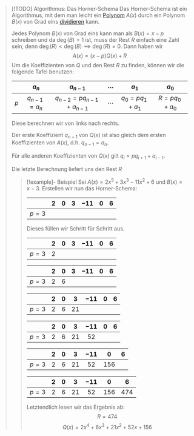 > [!TODO] Algorithmus: Das Horner-Schema
> Das Horner-Schema ist ein Algorithmus, mit dem man leicht ein [Polynom](../Polynom.md) $A(x)$ durch ein Polynom $B(x)$ von Grad eins [dividieren](Polynomdivision.md) kann.
> 
> Jedes Polynom $B(x)$ von Grad eins kann man als $B(x) = x - p$ schreiben und da $\deg(B) = 1$ ist, muss der Rest $R$ einfach eine Zahl sein, denn $\deg (R) \lt \deg(B) \implies \deg (R) = 0$. Dann haben wir
> $$A(x) = (x-p)Q(x) + R$$
> Um die Koeffizienten von $Q$ und den Rest $R$ zu finden, können wir die folgende Tafel benutzen:
> 
> ||$a_n$|$a_{n-1}$|$\cdots$|$a_1$|$a_0$|
> |:--:|:--:|:--:|:--:|:--:|:--:|
> |$p$|$q_{n-1} = a_n$|$q_{n-2} = pq_{n-1} + a_{n-1}$|$\cdots$|$q_0 = pq_1 + a_1$|$R = pq_0 + a_0$|
> 
> Diese berechnen wir von links nach rechts.
> 
> Der erste Koeffizient $q_{n-1}$ von $Q(x)$ ist also gleich dem ersten Koeffizienten von $A(x)$, d.h. $q_{n-1} = a_n$.
> 
> Für alle anderen Koeffizienten von $Q(x)$ gilt $q_i = pq_{i+1} + a_{i-1}$.
> 
> Die letzte Berechnung liefert uns den Rest $R$
> > [!example]- Beispiel
> > Sei $A(x) = 2x^5+3x^3-11x^2+6$ und $B(x) = x-3$. Erstellen wir nun das Horner-Schema:
> > 
> > ||$2$|$0$|$3$|$-11$|$0$|$6$|
> > |:--:|:--:|:--:|:--:|:--:|:--:|:--:|
> > |$p = 3$|||||||
> > 
> > Dieses füllen wir Schritt für Schritt aus.
> > 
> > ||$2$|$0$|$3$|$-11$|$0$|$6$|
> > |:--:|:--:|:--:|:--:|:--:|:--:|:--:|
> > |$p = 3$|2||||||
> > 
> > ||$2$|$0$|$3$|$-11$|$0$|$6$|
> > |:--:|:--:|:--:|:--:|:--:|:--:|:--:|
> > |$p = 3$|2|6|||||
> > 
> > ||$2$|$0$|$3$|$-11$|$0$|$6$|
> > |:--:|:--:|:--:|:--:|:--:|:--:|:--:|
> > |$p = 3$|2|6|21||||
> > 
> > ||$2$|$0$|$3$|$-11$|$0$|$6$|
> > |:--:|:--:|:--:|:--:|:--:|:--:|:--:|
> > |$p = 3$|2|6|21|52|||
> > 
> > ||$2$|$0$|$3$|$-11$|$0$|$6$|
> > |:--:|:--:|:--:|:--:|:--:|:--:|:--:|
> > |$p = 3$|2|6|21|52|156||
> > 
> > ||$2$|$0$|$3$|$-11$|$0$|$6$|
> > |:--:|:--:|:--:|:--:|:--:|:--:|:--:|
> > |$p = 3$|2|6|21|52|156|474|
> > 
> > Letztendlich lesen wir das Ergebnis ab:
> > $$R = 474$$
> > $$Q(x) = 2x^4 + 6x^3 + 21x^2 + 52x + 156$$